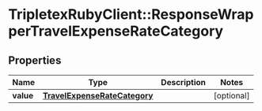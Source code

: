 # TripletexRubyClient::ResponseWrapperTravelExpenseRateCategory

## Properties
Name | Type | Description | Notes
------------ | ------------- | ------------- | -------------
**value** | [**TravelExpenseRateCategory**](TravelExpenseRateCategory.md) |  | [optional] 



